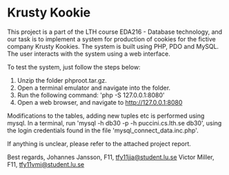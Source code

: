 Krusty Kookie
=============

This project is a part of the LTH course EDA216 - Database technology, and our task is to implement a system for production of cookies for the fictive company Krusty Kookies. The system is built using PHP, PDO and MySQL. The user interacts with the system using a web interface.

To test the system, just follow the steps below:

1. Unzip the folder phproot.tar.gz.
2. Open a terminal emulator and navigate into the folder.
3. Run the following command: 'php -S 127.0.0.1:8080'
4. Open a web browser, and navigate to http://127.0.0.1:8080

Modifications to the tables, adding new tuples etc is performed using mysql. In a terminal, run 'mysql -h db30 -p -h puccini.cs.lth.se db30', using the login credentials found in the file 'mysql_connect_data.inc.php'.

If anything is unclear, please refer to the attached project report. 

Best regards,
Johannes Jansson, F11, tfy11jja@student.lu.se
Victor Miller, F11, tfy11vmi@student.lu.se
